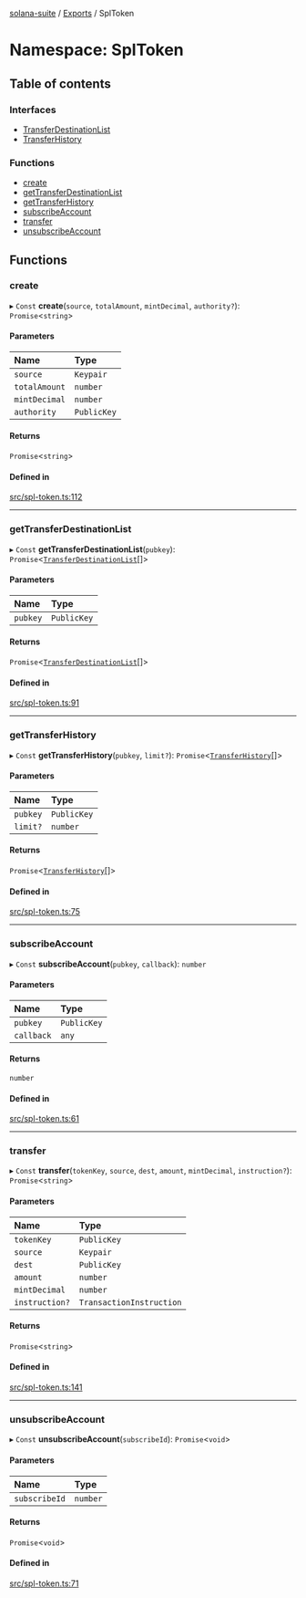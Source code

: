 [solana-suite](../README.md) / [Exports](../modules.md) / SplToken

# Namespace: SplToken

## Table of contents

### Interfaces

- [TransferDestinationList](../interfaces/SplToken.TransferDestinationList.md)
- [TransferHistory](../interfaces/SplToken.TransferHistory.md)

### Functions

- [create](SplToken.md#create)
- [getTransferDestinationList](SplToken.md#gettransferdestinationlist)
- [getTransferHistory](SplToken.md#gettransferhistory)
- [subscribeAccount](SplToken.md#subscribeaccount)
- [transfer](SplToken.md#transfer)
- [unsubscribeAccount](SplToken.md#unsubscribeaccount)

## Functions

### create

▸ `Const` **create**(`source`, `totalAmount`, `mintDecimal`, `authority?`): `Promise`<`string`\>

#### Parameters

| Name | Type |
| :------ | :------ |
| `source` | `Keypair` |
| `totalAmount` | `number` |
| `mintDecimal` | `number` |
| `authority` | `PublicKey` |

#### Returns

`Promise`<`string`\>

#### Defined in

[src/spl-token.ts:112](https://github.com/fukaoi/solana-suite/blob/de2b092/src/spl-token.ts#L112)

___

### getTransferDestinationList

▸ `Const` **getTransferDestinationList**(`pubkey`): `Promise`<[`TransferDestinationList`](../interfaces/SplToken.TransferDestinationList.md)[]\>

#### Parameters

| Name | Type |
| :------ | :------ |
| `pubkey` | `PublicKey` |

#### Returns

`Promise`<[`TransferDestinationList`](../interfaces/SplToken.TransferDestinationList.md)[]\>

#### Defined in

[src/spl-token.ts:91](https://github.com/fukaoi/solana-suite/blob/de2b092/src/spl-token.ts#L91)

___

### getTransferHistory

▸ `Const` **getTransferHistory**(`pubkey`, `limit?`): `Promise`<[`TransferHistory`](../interfaces/SplToken.TransferHistory.md)[]\>

#### Parameters

| Name | Type |
| :------ | :------ |
| `pubkey` | `PublicKey` |
| `limit?` | `number` |

#### Returns

`Promise`<[`TransferHistory`](../interfaces/SplToken.TransferHistory.md)[]\>

#### Defined in

[src/spl-token.ts:75](https://github.com/fukaoi/solana-suite/blob/de2b092/src/spl-token.ts#L75)

___

### subscribeAccount

▸ `Const` **subscribeAccount**(`pubkey`, `callback`): `number`

#### Parameters

| Name | Type |
| :------ | :------ |
| `pubkey` | `PublicKey` |
| `callback` | `any` |

#### Returns

`number`

#### Defined in

[src/spl-token.ts:61](https://github.com/fukaoi/solana-suite/blob/de2b092/src/spl-token.ts#L61)

___

### transfer

▸ `Const` **transfer**(`tokenKey`, `source`, `dest`, `amount`, `mintDecimal`, `instruction?`): `Promise`<`string`\>

#### Parameters

| Name | Type |
| :------ | :------ |
| `tokenKey` | `PublicKey` |
| `source` | `Keypair` |
| `dest` | `PublicKey` |
| `amount` | `number` |
| `mintDecimal` | `number` |
| `instruction?` | `TransactionInstruction` |

#### Returns

`Promise`<`string`\>

#### Defined in

[src/spl-token.ts:141](https://github.com/fukaoi/solana-suite/blob/de2b092/src/spl-token.ts#L141)

___

### unsubscribeAccount

▸ `Const` **unsubscribeAccount**(`subscribeId`): `Promise`<`void`\>

#### Parameters

| Name | Type |
| :------ | :------ |
| `subscribeId` | `number` |

#### Returns

`Promise`<`void`\>

#### Defined in

[src/spl-token.ts:71](https://github.com/fukaoi/solana-suite/blob/de2b092/src/spl-token.ts#L71)
